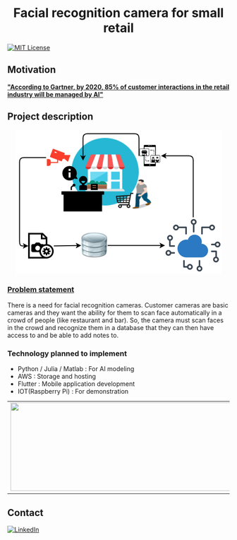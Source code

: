 # <div align="center">Facial recognition camera for small retail</div>

[![MIT License](https://img.shields.io/github/license/ashishcssom/Face_Mask_Detection_end_to_end_project.svg?style=flat-square&colorB=C62121)](https://github.com/ashishcssom/Facial-recognition-camera-for-small-retail/blob/master/LICENSE)

## Motivation
**["According to Gartner, by 2020, 85% of customer interactions in the retail industry will be managed by AI"](https://www.promero.com/archive-press-release/gartner-artificial-intelligent-bots-oracle-bots/)**

## Project description
<div align="center"><img src="./ReadmeImage/Project.png"></div>

### <u>Problem statement</u> 
There is a need for facial recognition cameras. Customer cameras are basic cameras and they want the ability for them to scan face automatically in a crowd of people (like restaurant and bar). So, the camera must scan faces in the crowd and recognize them in a database that they can then have access to and be able to add notes to.

### Technology planned to implement
- Python / Julia / Matlab : For AI modeling
- AWS                     : Storage and hosting
- Flutter                 : Mobile application development
- IOT(Raspberry Pi)       : For demonstration

| |
|---|
|<img src="./log/Technology.png" width="700" height="200"> |

## Contact
[![LinkedIn](https://img.shields.io/badge/-LinkedIn-black.svg?style=flat-square&logo=linkedin&colorB=4D4DFF)](https://www.linkedin.com/in/ashishk766/)
